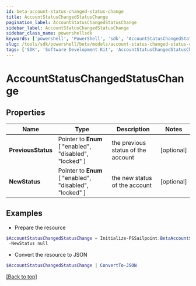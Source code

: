 ```yaml
---
id: beta-account-status-changed-status-change
title: AccountStatusChangedStatusChange
pagination_label: AccountStatusChangedStatusChange
sidebar_label: AccountStatusChangedStatusChange
sidebar_class_name: powershellsdk
keywords: ['powershell', 'PowerShell', 'sdk', 'AccountStatusChangedStatusChange', 'BetaAccountStatusChangedStatusChange'] 
slug: /tools/sdk/powershell/beta/models/account-status-changed-status-change
tags: ['SDK', 'Software Development Kit', 'AccountStatusChangedStatusChange', 'BetaAccountStatusChangedStatusChange']
---
```



# AccountStatusChangedStatusChange

## Properties

Name | Type | Description | Notes
------------ | ------------- | ------------- | -------------
**PreviousStatus** |  Pointer to  **Enum** [  "enabled",    "disabled",    "locked" ] | the previous status of the account | [optional] 
**NewStatus** |  Pointer to  **Enum** [  "enabled",    "disabled",    "locked" ] | the new status of the account | [optional] 

## Examples

- Prepare the resource
```powershell
$AccountStatusChangedStatusChange = Initialize-PSSailpoint.BetaAccountStatusChangedStatusChange  -PreviousStatus null `
 -NewStatus null
```

- Convert the resource to JSON
```powershell
$AccountStatusChangedStatusChange | ConvertTo-JSON
```


[[Back to top]](#) 

